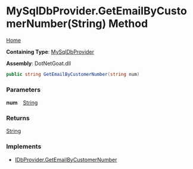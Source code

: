 # MySqlDbProvider\.GetEmailByCustomerNumber\(String\) Method

[Home](../../../../../../../README.md)

**Containing Type**: [MySqlDbProvider](../README.md)

**Assembly**: DotNetGoat\.dll

```csharp
public string GetEmailByCustomerNumber(string num)
```

### Parameters

**num** &ensp; [String](https://docs.microsoft.com/en-us/dotnet/api/system.string)

### Returns

[String](https://docs.microsoft.com/en-us/dotnet/api/system.string)

### Implements

* [IDbProvider.GetEmailByCustomerNumber](../../IDbProvider/GetEmailByCustomerNumber/README.md)
